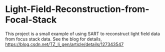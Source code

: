 # Light-Field-Reconstruction-from-Focal-Stack
This project is a small example of using SART to reconstruct light field data from focus stack data.
See the blog for details, https://blog.csdn.net/TZ_li_gen/article/details/127343547
